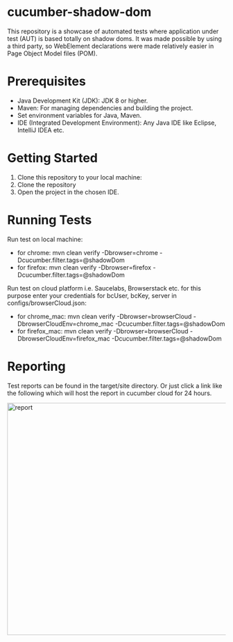 # cucumber-shadow-dom
This repository is a showcase of automated tests where application under test (AUT) is based totally on shadow doms. It was made possible by using a third party, so WebElement declarations were made relatively easier in Page Object Model files (POM).

# Prerequisites
* Java Development Kit (JDK): JDK 8 or higher.
* Maven: For managing dependencies and building the project.
* Set environment variables for Java, Maven.
* IDE (Integrated Development Environment): Any Java IDE like Eclipse, IntelliJ IDEA etc.

# Getting Started
1. Clone this repository to your local machine:
2. Clone the repository
3. Open the project in the chosen IDE.

# Running Tests
Run test on local machine:
* for chrome: mvn clean verify -Dbrowser=chrome  -Dcucumber.filter.tags=@shadowDom
* for firefox: mvn clean verify -Dbrowser=firefox  -Dcucumber.filter.tags=@shadowDom

Run test on cloud platform i.e. Saucelabs, Browserstack etc. for this purpose enter your credentials for bcUser, bcKey, server in configs/browserCloud.json: 
* for chrome_mac: mvn clean verify -Dbrowser=browserCloud -DbrowserCloudEnv=chrome_mac  -Dcucumber.filter.tags=@shadowDom
* for firefox_mac: mvn clean verify -Dbrowser=browserCloud -DbrowserCloudEnv=firefox_mac  -Dcucumber.filter.tags=@shadowDom

# Reporting
Test reports can be found in the target/site directory. Or just click a link like the following which will host the report in cucumber cloud for 24 hours.


<img width="536" alt="report" src="https://github.com/abidali7/cucumber-shadow-dom/assets/17843941/665ea7fd-8706-4a83-8be1-da5b23f0e408">


